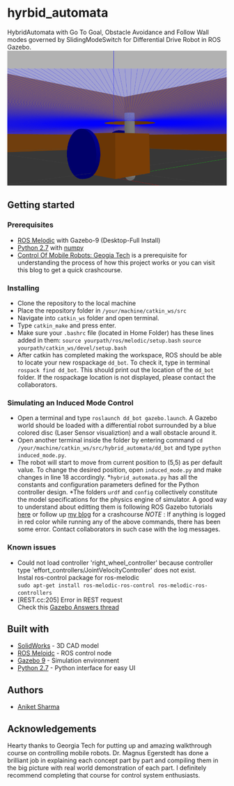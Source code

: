 # hyrbid_automata
HybridAutomata with Go To Goal, Obstacle Avoidance and Follow Wall modes governed by SlidingModeSwitch for Differential Drive Robot in ROS Gazebo.
![Image Not Found](/images/dd_bot.png)
## Getting started

### Prerequisites
* [ROS Melodic](http://wiki.ros.org/melodic/Installation/Ubuntu) with Gazebo-9 (Desktop-Full Install)
* [Python 2.7](https://www.python.org/downloads/source/) with [numpy](https://askubuntu.com/questions/868599/how-to-install-scipy-and-numpy-on-ubuntu-16-04)
* [Control Of Mobile Robots: Geogia Tech](https://www.youtube.com/playlist?list=PLp8ijpvp8iCvFDYdcXqqYU5Ibl_aOqwjr) is a prerequisite for understanding the process of how this project works or you can visit this blog to get a quick crashcourse.

### Installing
* Clone the repository to the local machine
* Place the repository folder in ```/your/machine/catkin_ws/src```
* Navigate into ```catkin_ws``` folder and open terminal.
* Type ```catkin_make``` and press enter.
* Make sure your ```.bashrc``` file (located in Home Folder) has these lines added in them:
```source yourpath/ros/melodic/setup.bash```
```source yourpath/catkin_ws/devel/setup.bash```
* After catkin has completed making the workspace, ROS should be able to locate your new rospackage ```dd_bot```. To check it, type in terminal ```rospack find dd_bot```. This should print out the location of the ```dd_bot``` folder.
If the rospackage location is not displayed, please contact the collaborators.

### Simulating an Induced Mode Control
* Open a terminal and type ```roslaunch dd_bot gazebo.launch```. A Gazebo world should be loaded with a differential robot surrounded by a blue colored disc (Laser Sensor visualiztion) and a wall obstacle around it.
* Open another terminal inside the folder by entering command ```cd /your/machine/catkin_ws/src/hybrid_automata/dd_bot``` and type ```python induced_mode.py```.
* The robot will start to move from current position to (5,5) as per default value. To change the desired position, open ```induced_mode.py``` and make changes in line 18 accordingly.
*```hybrid_automata.py``` has all the constants and configuration parameters defined for the Python controller design.
*The folders ```urdf``` and ```config``` collectively constitute the model specifications for the physics engine of simulator. A good way to understand about editting them is following ROS Gazebo tutorials [here](http://gazebosim.org/tutorials) or follow up [my blog](https://medium.com/@aniket0112/twolinkman-3b326c1320eb) for a crashcourse
*NOTE* : If anything is logged in red color while running any of the above commands, there has been some error. Contact collaborators in such case with the log messages.

### Known issues
* Could not load controller 'right_wheel_controller' because controller type 'effort_controllers/JointVelocityController' does not exist.  
Instal ros-control package for ros-melodic  
```sudo apt-get install ros-melodic-ros-control ros-melodic-ros-controllers```
* [REST.cc:205] Error in REST request  
Check this [Gazebo Answers thread](https://answers.gazebosim.org//question/25030/gazebo-error-restcc205-error-in-rest-request/)

## Built with
* [SolidWorks](http://www.solidworks.in/Default.htm) - 3D CAD model
* [ROS Meloidc](http://wiki.ros.org/melodic) - ROS control node
* [Gazebo 9](http://gazebosim.org/) - Simulation environment
* [Python 2.7](https://www.python.org/) - Python interface for easy UI

## Authors
* [Aniket Sharma](https://github.com/aniket0112)

## Acknowledgements
Hearty thanks to Georgia Tech for putting up and amazing walkthrough course on controlling mobile robots. Dr. Magnus Egerstedt has done a brilliant job in explaining each concept part by part and compiling them in the big picture with real world demonstration of each part. I definitely recommend completing that course for control system enthusiasts.
